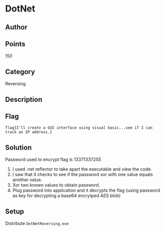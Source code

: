 # DotNet
## Author

## Points
150
## Category
Reversing
## Description

## Flag
`flag{I'll create a GUI interface using visual basic...see if I can track an IP address.}`
## Solution
Password used to encrypt flag is 13371337255
1. I used .net reflector to take apart the executable and view the code.
2. I saw that it checks to see if the password xor with one value equals another value.
3. Xor two known values to obtain password.
4. Plug password into application and it decrypts the flag (using password as key for decrypting a base64 encrytped  AES blob)

## Setup
Distribute `DotNetReversing.exe`